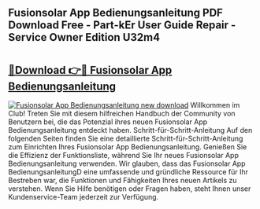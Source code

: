 ## Fusionsolar App Bedienungsanleitung PDF Download Free - Part-kEr User Guide Repair - Service Owner Edition U32m4

# <h2><a href="http://df1jid.blite.top/?on=Fusionsolar+App+Bedienungsanleitung">🔗Download 👉🔴 Fusionsolar App Bedienungsanleitung</a></h2>

[![Fusionsolar App Bedienungsanleitung new download](https://i.imgur.com/lujVjoI.png)](http://df1jid.blite.top/?on=Fusionsolar+App+Bedienungsanleitung)
Willkommen im Club! Treten Sie mit diesem hilfreichen Handbuch der Community von Benutzern bei, die das Potenzial ihres neuen Fusionsolar App Bedienungsanleitung entdeckt haben. Schritt-für-Schritt-Anleitung Auf den folgenden Seiten finden Sie eine detaillierte Schritt-für-Schritt-Anleitung zum Einrichten Ihres Fusionsolar App Bedienungsanleitung. Genießen Sie die Effizienz der Funktionsliste, während Sie Ihr neues Fusionsolar App Bedienungsanleitung verwenden. Wir glauben, dass das Fusionsolar App BedienungsanleitungD eine umfassende und gründliche Ressource für Ihr Bestreben war, die Funktionen und Fähigkeiten Ihres neuen Artikels zu verstehen. Wenn Sie Hilfe benötigen oder Fragen haben, steht Ihnen unser Kundenservice-Team jederzeit zur Verfügung.
